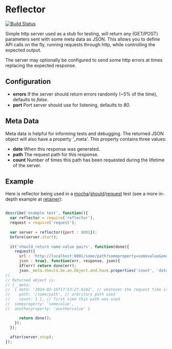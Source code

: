 Reflector
==========

[![Build Status](https://travis-ci.org/tleen/reflector.png?branch=master)](https://travis-ci.org/tleen/reflector)

Simple http server used as a stub for testing, will return any (GET/POST) parameters sent with some meta data as JSON. This allows you to define API calls on the fly, running requests through http, while controlling the expected output.

The server may optionally be configured to send some http errors at times replacing the expected response.

## Configuration
- **errors** If the server should return errors randomly (~5% of the time), defaults to *false*.
- **port** Port server should use for listening, defaults to *80*.

## Meta Data

Meta data is helpful for informing tests and debugging. The returned JSON object will also have a property '_meta'. This property contains three values:

- **date** When this response was generated.
- **path** The request path for this response.
- **count** Number of times this path has been requested during the lifetime of the server.

## Example

Here is reflector being used in a [mocha](http://mochajs.org/)/[should](https://github.com/visionmedia/should.js/)/[request](https://github.com/mikeal/request) test (see a more in-depth example at [retainer](https://github.com/tleen/retainer/blob/master/test/index.js)):

```javascript

describe('example test', function(){
  var reflector = require('reflector'),
  request = require('request');
  
  var server = reflector({port : 8001});
  before(server.start);
 
  it('should return name-value pairs', function(done){
    request({
      url : 'http://localhost:8001/some/path?someproperty=somevalue&anotherproperty=anothervalue',
      json : true}, function(err, response, json){
	  if(err) return done(err);
	  json._meta.should.be.an.Object.and.have.properties('count', 'date', 'path');
//
// Returned object is:
// { _meta: 
//  { date: '2014-02-16T17:53:27.624Z', // whatever the request time is
//    path: '/some/path', // arbritary path used
//    count: 1 }, // first time this path was used
//  someproperty: 'somevalue',
//  anotherproperty: 'anothervalue' }

	  return done();
    });
  });
  
  after(server.stop);
});

```

